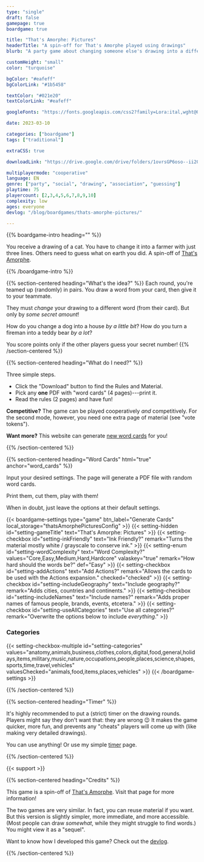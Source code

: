 ```yaml
---
type: "single"
draft: false
gamepage: true
boardgame: true

title: "That's Amorphe: Pictures"
headerTitle: "A spin-off for That's Amorphe played using drawings"
blurb: "A party game about changing someone else's drawing into a different thing, then asking others to guess how much you changed it."

customHeight: "small"
color: "turquoise"

bgColor: "#eafeff"
bgColorLink: "#1b5458"

textColor: "#021e20"
textColorLink: "#eafeff"

googleFonts: "https://fonts.googleapis.com/css2?family=Lora:ital,wght@0,400;0,700;1,400&family=Ribeye&display=swap"

date: 2023-03-10

categories: ["boardgame"]
tags: ["traditional"]

extraCSS: true

downloadLink: "https://drive.google.com/drive/folders/1ovrsGP6oso--ii20P5tOfOsdDVRWzz0r"

multiplayermode: "cooperative"
language: EN
genre: ["party", "social", "drawing", "association", "guessing"]
playtime: 75
playercount: [2,3,4,5,6,7,8,9,10]
complexity: low
ages: everyone
devlog: "/blog/boardgames/thats-amorphe-pictures/"

---
```


{{% boardgame-intro heading="" %}}

You receive a drawing of a cat. You have to change it into a farmer with just three lines. Others need to guess what on earth you did. A spin-off of [That's Amorphe](https://pandaqi.com/thats-amorphe).

{{% /boardgame-intro %}}

{{% section-centered heading="What's the idea?" %}}
Each round, you're teamed up (randomly) in pairs. You draw a word from your card, then give it to your teammate.

They must _change_ your drawing to a different word (from their card). But only by _some secret amount_! 

How do you change a dog into a house _by a little bit_? How do you turn a fireman into a teddy bear _by a lot_?

You score points only if the other players guess your secret number!
{{% /section-centered %}}

{{% section-centered heading="What do I need?" %}}

Three simple steps.

* Click the "Download" button to find the Rules and Material.
* Pick any **one** PDF with "word cards" (4 pages)---print it.
* Read the rules (2 pages) and have fun!

**Competitive?** The game can be played cooperatively _and_ competitively. For the second mode, however, you need one extra page of material (see "vote tokens").

**Want more?** This website can generate [new word cards](#word_cards) for you!

{{% /section-centered %}}

{{% section-centered heading="Word Cards" html="true" anchor="word_cards" %}}

<p>Input your desired settings. The page will generate a PDF file with random word cards.</p>
<p>Print them, cut them, play with them!</p>
<p>When in doubt, just leave the options at their default settings.</p>

  {{< boardgame-settings type="game" btn_label="Generate Cards" local_storage="thatsAmorphePicturesConfig" >}}
    {{< setting-hidden id="setting-gameTitle" text="That's Amorphe: Pictures" >}}
    {{< setting-checkbox id="setting-inkFriendly" text="Ink Friendly?"  remark="Turns the material mostly white / grayscale to conserve ink." >}}
    {{< setting-enum id="setting-wordComplexity" text="Word Complexity?" values="Core,Easy,Medium,Hard,Hardcore" valaskey="true" remark="How hard should the words be?" def="Easy" >}}
    {{< setting-checkbox id="setting-addActions" text="Add Actions?" remark="Allows the cards to be used with the Actions expansion." checked="checked" >}}
    {{< setting-checkbox id="setting-includeGeography" text="Include geography?" remark="Adds cities, countries and continents." >}}
    {{< setting-checkbox id="setting-includeNames" text="Include names?" remark="Adds proper names of famous people, brands, events, etcetera." >}}
    {{< setting-checkbox id="setting-useAllCategories" text="Use all categories?" remark="Overwrite the options below to include <em>everything</em>." >}}
    <h3>Categories</h3>
    {{< setting-checkbox-multiple id="setting-categories" values="anatomy,animals,business,clothes,colors,digital,food,general,holidays,items,military,music,nature,occupations,people,places,science,shapes,sports,time,travel,vehicles" valuesChecked="animals,food,items,places,vehicles" >}}
  {{< /boardgame-settings >}}

{{% /section-centered %}}

{{% section-centered heading="Timer" %}}

It's highly recommended to put a (strict) timer on the drawing rounds. Players might say they don't want that: they are wrong 😉 It makes the game quicker, more fun, and prevents any "cheats" players will come up with (like making very detailed drawings).

You can use anything! Or use my simple [timer](/tools/timer/) page.

{{% /section-centered %}}

{{< support >}}

{{% section-centered heading="Credits" %}}

This game is a spin-off of [That's Amorphe](https://pandaqi.com/thats-amorphe). Visit that page for more information! 

The two games are very similar. In fact, you can reuse material if you want. But this version is slightly simpler, more immediate, and more accessible. (Most people can draw _somewhat_, while they might struggle to find words.) You might view it as a "sequel".

Want to know how I developed this game? Check out the [devlog](/blog/boardgames/thats-amorphe-pictures/).

{{% /section-centered %}}